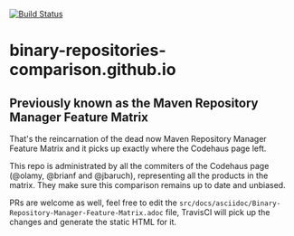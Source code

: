 [![Build Status](https://travis-ci.org/binary-repositories-comparison/binary-repositories-comparison.github.io.svg?branch=master)](https://travis-ci.org/elig/binary-repositories-comparison.github.io)

# binary-repositories-comparison.github.io

## Previously known as the Maven Repository Manager Feature Matrix

That's the reincarnation of the dead now Maven Repository Manager Feature Matrix and it picks up exactly where the Codehaus page left.

This repo is administrated by all the commiters of the Codehaus page (@olamy, @brianf and @jbaruch), representing all the products in the matrix. They make sure this comparison remains up to date and unbiased.

PRs are welcome as well, feel free to edit the `src/docs/asciidoc/Binary-Repository-Manager-Feature-Matrix.adoc` file, TravisCI will pick up the changes and generate the static HTML for it.
